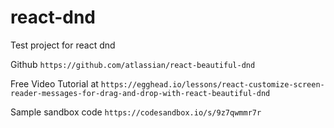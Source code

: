 # react-dnd

Test project for react dnd

Github `https://github.com/atlassian/react-beautiful-dnd`

Free Video Tutorial at `https://egghead.io/lessons/react-customize-screen-reader-messages-for-drag-and-drop-with-react-beautiful-dnd`

Sample sandbox code `https://codesandbox.io/s/9z7qwmmr7r`
